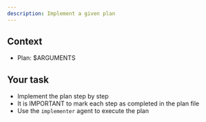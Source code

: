 ```yaml
---
description: Implement a given plan
---
```


## Context
- Plan: $ARGUMENTS

## Your task
- Implement the plan step by step
- It is IMPORTANT to mark each step as completed in the plan file
- Use the `implementer` agent to execute the plan
